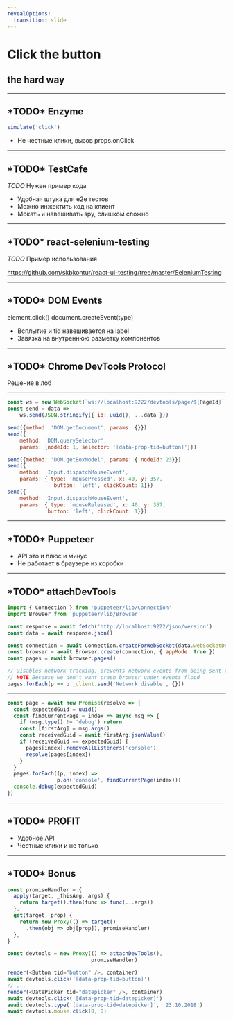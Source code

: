 ```yaml
---
revealOptions:
  transition: slide
---
```




# Click the button

## the hard way

---

## \*TODO* Enzyme

```jsx
simulate('click')
```

- Не честные клики, вызов props.onClick

---

## \*TODO* TestCafe

*TODO* Нужен пример кода

- Удобная штука для e2e тестов
- Можно инжектить код на клиент
- Мокать и навешивать spy, слишком сложно

---

## \*TODO* react-selenium-testing

*TODO* Пример использования

<https://github.com/skbkontur/react-ui-testing/tree/master/SeleniumTesting> 

---

## \*TODO* DOM Events

element.click() document.createEvent(type)

- Всплытие и tid навешивается на label
- Завязка на внутреннюю разметку компонентов

---

## \*TODO* Chrome DevTools Protocol

Решение в лоб

---

```javascript
const ws = new WebSocket(`ws://localhost:9222/devtools/page/${PageId}`)
const send = data =>
	ws.send(JSON.stringify({ id: uuid(), ...data }))
```

```javascript
send({method: 'DOM.getDocument', params: {}})
send({
    method: 'DOM.querySelector',
    params: {nodeId: 1, selector: '[data-prop-tid=button]'}})
```

```javascript
send({method: 'DOM.getBoxModel', params: { nodeId: 23}})
send({
    method: 'Input.dispatchMouseEvent',
    params: { type: 'mousePressed', x: 40, y: 357,
               button: 'left', clickCount: 1}})
send({
    method: 'Input.dispatchMouseEvent',
    params: { type: 'mouseReleased', x: 40, y: 357,
             button: 'left', clickCount: 1}})
```



---

## \*TODO* Puppeteer 

- API это и плюс и минус
- Не работает в браузере из коробки

---

## \*TODO* attachDevTools

```javascript
import { Connection } from 'puppeteer/lib/Connection'
import Browser from 'puppeteer/lib/Browser'
```

```javascript
const response = await fetch('http://localhost:9222/json/version')
const data = await response.json()
```

```javascript
const connection = await Connection.createForWebSocket(data.webSocketDebuggerUrl)
const browser = await Browser.create(connection, { appMode: true })
const pages = await browser.pages()
```

```javascript
// Disables network tracking, prevents network events from being sent to the client
// NOTE Because we don't want crash browser under events flood
pages.forEach(p => p._client.send('Network.disable', {}))
```

---

```javascript
const page = await new Promise(resolve => {
  const expectedGuid = uuid()
  const findCurrentPage = index => async msg => {
    if (msg.type() != 'debug') return
    const [firstArg] = msg.args()
    const receivedGuid = await firstArg.jsonValue()
    if (receivedGuid == expectedGuid) {
      pages[index].removeAllListeners('console')
      resolve(pages[index])
    }
  }
  pages.forEach((p, index) =>
                p.on('console', findCurrentPage(index)))
  console.debug(expectedGuid)
})
```

---

## \*TODO* PROFIT

- Удобное API
- Честные клики и не только

---

## \*TODO* Bonus

```javascript
const promiseHandler = {
  apply(target, _thisArg, args) {
    return target().then(func => func(...args))
  },
  get(target, prop) {
    return new Proxy(() => target()
      .then(obj => obj[prop]), promiseHandler)
  },
}

const devtools = new Proxy(() => attachDevTools(),
                           promiseHandler)
```

```typescript
render(<Button tid="button" />, container)
await devtools.click('[data-prop-tid=button]')
// ...
render(<DatePicker tid="datepicker" />, container)
await devtools.click('[data-prop-tid=datepicker]')
await devtools.type('[data-prop-tid=datepicker]', '23.10.2018')
await devtools.mouse.click(0, 0)
```

